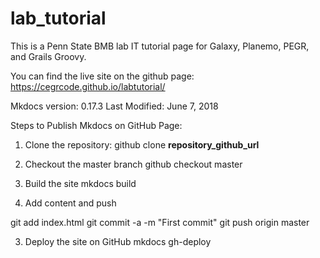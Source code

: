 # lab_tutorial


This is a Penn State BMB lab IT tutorial page for Galaxy, Planemo, PEGR, and Grails Groovy.

You can find the live site on the github page: https://cegrcode.github.io/labtutorial/

Mkdocs version: 0.17.3
Last Modified: June 7, 2018

Steps to Publish Mkdocs on GitHub Page:

1. Clone the repository:
github clone __repository_github_url__

1. Checkout the master branch
github checkout master

2. Build the site
mkdocs build

3. Add content and push

git add index.html
git commit -a -m "First commit"
git push origin master

3. Deploy the site on GitHub
mkdocs gh-deploy
